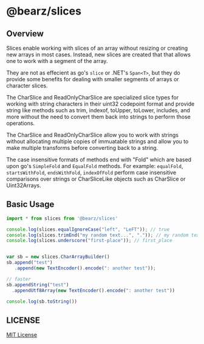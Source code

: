 # @bearz/slices


## Overview

Slices enable working with slices of an array without resizing or
creating new arrays in most cases.  Instead, new slices are
created that that allows one to work with a segment of the
array.

They are not as effecient as go's `slice` or .NET's `Span<T>`, but
they do provide some benefits for dealing with smaller segments
of arrays or character slices.

The CharSlice and ReadOnlyCharSlice are specialized slice types
for working with string characters in their uint32 codepoint format
and provide string like methods such as trim, indexof, toUpper,
toLower, includes, and more without the need to convert them
back into strings to perform those operations.

The CharSlice and ReadOnlyCharSlice allow you to work with
strings without allocating multiple copies of immuatable strings
and allow you to make multiple transforms  before
converting back to a string.  

The case insensitive formats of methods end with "Fold" which
are based upon go's `SimpleFold` and `EqualFold` methods. For
example: `equalFold`, `startsWithFold`, `endsWithFold`, `indexOfFold`
perform case insensitive comparisons over strings or CharSliceLike
objects such as CharSlice or Uint32Arrays.

## Basic Usage

```typescript
import * from slices from '@bearz/slices'

console.log(slices.equalIgnoreCase("left", "LeFT")); // true
console.log(slices.trimEnd("my random text...", ".")); // my random text
console.log(slices.underscore("first-place")); // first_place


var sb = new slices.CharArrayBuilder()
sb.append("test")
   .append(new TextEncoder().encode(": another test"));

// faster
sb.appendString("test")
  .appendUtf8Array(new TextEncoder().encode(": another test"))

console.log(sb.toString())
```

## LICENSE

[MIT License](./LICENSE.md)